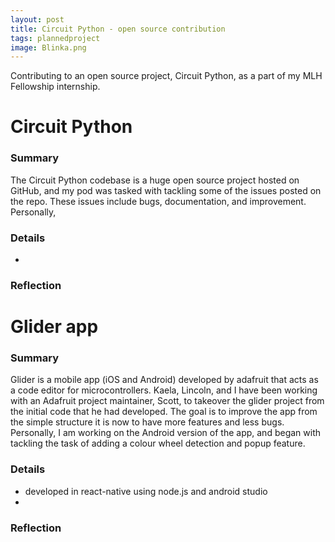 ```yaml
---
layout: post
title: Circuit Python - open source contribution
tags: plannedproject
image: Blinka.png
---
```



Contributing to an open source project, Circuit Python, as a part of my MLH Fellowship internship. 


# Circuit Python

### Summary
The Circuit Python codebase is a huge open source project hosted on GitHub, and my pod was tasked with tackling some of the issues posted on the repo. These issues include bugs, documentation, and improvement. Personally, 

### Details 
 * 

### Reflection


# Glider app

### Summary 
Glider is a mobile app (iOS and Android) developed by adafruit that acts as a code editor for microcontrollers. Kaela, Lincoln, and I have been working with an Adafruit project maintainer, Scott, to takeover the glider project from the initial code that he had developed. The goal is to improve the app from the simple structure it is now to have more features and less bugs. Personally, I am working on the Android version of the app, and began with tackling the task of adding a colour wheel detection and popup feature. 

### Details 
 * developed in react-native using node.js and android studio
 * 

### Reflection

